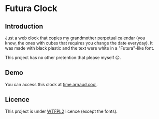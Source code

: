 # Futura Clock

## Introduction

Just a web clock that copies my grandmother perpetual calendar (you know, the ones with cubes that requires you change the date everyday).
It was made with black plastic and the text were white in a "Futura"-like font.

This project has no other pretention that please myself 😉.

## Demo

You can access this clock at [time.arnaud.cool](https://time.arnaud.cool).

## Licence

This project is under [WTFPL2](https://wtfpl2.com/) licence (except the fonts).
